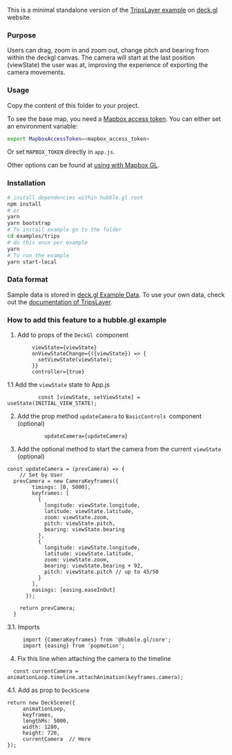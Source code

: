This is a minimal standalone version of the [TripsLayer example](https://deck.gl/examples/trips-layer/)
on [deck.gl](http://deck.gl) website.

### Purpose

Users can drag, zoom in and zoom out, change pitch and bearing from within the deckgl canvas. The camera will start at the last position (viewState) the user was at, improving the experience of exporting the camera movements.

### Usage

Copy the content of this folder to your project. 

To see the base map, you need a [Mapbox access token](https://docs.mapbox.com/help/how-mapbox-works/access-tokens/). You can either set an environment variable:

```bash
export MapboxAccessToken=<mapbox_access_token>
```

Or set `MAPBOX_TOKEN` directly in `app.js`.

Other options can be found at [using with Mapbox GL](../../../docs/get-started/using-with-mapbox-gl.md).

### Installation

```bash
# install dependencies within hubble.gl root
npm install
# or
yarn
yarn bootstrap
# To install example go to the folder 
cd examples/trips
# do this once per example
yarn 
# To run the example
yarn start-local
```

### Data format
Sample data is stored in [deck.gl Example Data](https://github.com/visgl/deck.gl-data/tree/master/examples/trips). To use your own data, check out
the [documentation of TripsLayer](../../../docs/layers/trips-layer.md).

### How to add this feature to a hubble.gl example

1. Add to props of the `DeckGl `component


```
        viewState={viewState}
        onViewStateChange={({viewState}) => {
          setViewState(viewState);
        }}
        controller={true}
```

1.1 Add the `viewState` state to App.js

```
    	  const [viewState, setViewState] = useState(INITIAL_VIEW_STATE);
```

2. Add the prop method `updateCamera` to `BasicControls `component (optional)

`            updateCamera={updateCamera}`

3. Add the optional method to start the camera from the current `viewState `(optional)

```
const updateCamera = (prevCamera) => {
    // Set by User
  prevCamera = new CameraKeyframes({
        timings: [0, 5000],
        keyframes: [
          {
            longitude: viewState.longitude,
            latitude: viewState.latitude,
            zoom: viewState.zoom,
            pitch: viewState.pitch,
            bearing: viewState.bearing
          },
          {
            longitude: viewState.longitude,
            latitude: viewState.latitude,
            zoom: viewState.zoom,
            bearing: viewState.bearing + 92,
            pitch: viewState.pitch // up to 45/50
          }
        ],
        easings: [easing.easeInOut]
      });
   
    return prevCamera;
  }
```
3.1. Imports

```
     import {CameraKeyframes} from '@hubble.gl/core';
     import {easing} from 'popmotion';
```

4. Fix this line when attaching the camera to the timeline

`  const currentCamera = animationLoop.timeline.attachAnimation(keyframes.camera);`

4.1. Add as prop to `DeckScene`

```
return new DeckScene({
     animationLoop,
     keyframes,
     lengthMs: 5000,
     width: 1280,
     height: 720,
     currentCamera  // Here
});
```

